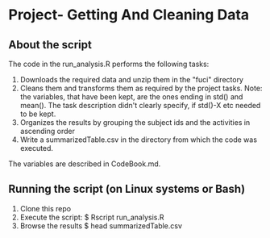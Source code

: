 # Project- Getting And Cleaning Data

## About the script
The code in the run_analysis.R performs the following tasks:
1. Downloads the required data and unzip them in the "fuci" directory
2. Cleans them and transforms them as required by the project tasks. Note: the variables, 
   that have been kept, are the ones ending in std() and mean(). The task description didn't 
   clearly specify, if std()-X etc needed to be kept. 
3. Organizes the results by grouping the subject ids and the activities in ascending order
3. Write a summarizedTable.csv in the directory from which the code was executed.

The variables are described in CodeBook.md.


## Running the script (on Linux systems or Bash)

1. Clone this repo
2. Execute the script:
      $ Rscript run_analysis.R
3. Browse the results
	    $ head summarizedTable.csv

